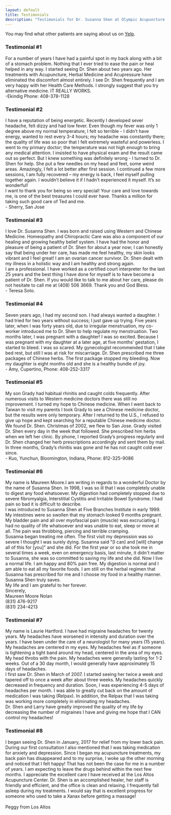 ```yaml
---
layout: default
title: Testimonials
description: "Testimonials for Dr. Susanna Shen at Olympic Acupuncture clinics in Los Altos and San Jose California"
---
```

<p>You may find what other patients are saying about us on <a href="https://www.yelp.com/biz/los-altos-acupuncture-center-los-altos" target="_blank">Yelp</a>.</p>
<h3>Testimonial #1</h3>
<p>For a number of years I have had a painful spot in my back along with a bit of a stomach problem. Nothing that I ever tried to ease the pain or heal helped in any way. I started seeing Dr. Shen about two years ago. Her treatments with Acupuncture, Herbal Medicine and Acupressure have eliminated the discomfort almost entirely. I see Dr. Shen frequently and I am very happy with her Health Care Methods. I strongly suggest that you try alternative medicine. IT REALLY WORKS.<br>
-Ekindig Phone: 408-378-1128
</p>
<h3>Testimonial #2</h3>
<p>I have a reputation of being energetic. Recently I developed sever headache, felt dizzy and had low fever. Even though my fever was only 1 degree above my normal temperature, I felt so terrible - I didn’t have energy, wanted to rest every 3-4 hours; my headache was constantly there; the quality of life was so poor that I felt extremely wasteful and powerless. I went to my primary doctor; the temperature was not high enough to bring any medical attention. I insisted to have physical exam and the result came out so perfect. But I knew something was definitely wrong - I turned to Dr. Shen for help. She put a few needles on my head and feet, some weird areas. Amazingly, I felt a lot better after first session. I continued a few more sessions, I am fully recovered – my energy is back, I feel myself pulling together again. I wouldn’t believe it if I hadn’t experienced it myself. It’s so wonderful!<br>
I want to thank you for being so very special! Your care and love towards me, is one of the best treasures I could ever have. Thanks a million for taking such good care of Ted and me.<br>
- Sherry, San Jose</p>
<h3>Testimonial #3</h3>
<p>I love Dr. Susanna Shen. I was born and raised using Western and Chinese Medicine. Homeopathy and Chiropractic Care was also a component of our healing and growing healthy belief system. I have had the honor and pleasure of being a patient of Dr. Shen for about a year now; I can honestly say that being under her care, has made me feel healthy, my skin looks vibrant and I feel great! I am an ovarian cancer survivor. Dr. Shen dealt with my illness in a holistic way and I am healthy and strong again.<br>
I am a professional. I have worked as a certified court interpreter for the last 25 years and the best thing I have done for myself is to have become a patient of Dr. Shen. If you would like to talk to me about her care, please do not hesitate to call me at (408) 506 3669. Thank you and God Bless. <br>
- Teresa Soto.</p>
<h3>Testimonial #4</h3>
<p>Seven years ago, I had my second son. I had always wanted a daughter. I had tried for two years without success; I just gave up trying. Five years later, when I was forty years old, due to irregular menstruation, my co-worker introduced me to Dr. Shen to help regulate my menstruation. Two months later, I was pregnant with a daughter! I was so excited. Because I was pregnant with my daughter at a later age, at five months’ gestation, I started to bleed. I was so scared. My gynecologist recommended that I take bed rest, but still I was at risk for miscarriage. Dr. Shen prescribed me three packages of Chinese herbs. The first package stopped my bleeding. Now my daughter is eight months old and she is a healthy bundle of joy.<br>
- Amy, Cupertino, Phone: 408-252-3317</p>
<h3>Testimonial #5</h3>
<p>My son Grady had habitual rhinitis and caught colds frequently. After numerous visits to Western medicine doctors there was still no improvement. I turned my hope to Chinese medicine. When I went back to Taiwan to visit my parents I took Grady to see a Chinese medicine doctor, but the results were only temporary. After I returned to the U.S., I refused to give up hope and kept searching for a reputable Chinese medicine doctor. We found Dr. Shen. Christmas of 2002, we flew to San Jose. Grady visited Dr. Shen every day in the week that followed. She prescribed him herbs when we left her clinic. By phone, I reported Grady’s progress regularly and Dr. Shen changed her herb prescriptions accordingly and sent them by mail. In three months, Grady’s rhinitis was gone and he has not caught cold ever since.<br>
- Kuo, Yunchun, Bloomington, Indiana, Phone: 812-325-9086</p>
<h3>Testimonial #6</h3>
<p>My name is Maureen Moore.I am writing in regards to a wonderful Doctor by the name of Susanna Shen.
In 1998, I was so ill that I was completely unable to digest any food whatsoever. My digestion had completely stopped due to severe fibromyalgia, Interstitial Cystitis and Irritable Bowel Syndrome. I had pain so bad it is difficult to describe.<br>
I was introduced to Susanna Shen at Five Branches Institute in early 1999. My intestines were so swollen that my stomach looked 9 months pregnant. My bladder pain and all over myofascial pain (muscle) was excruciating. I had no quality of life whatsoever and was unable to eat, sleep or move at all. The pain was throbbing, piercing and terrible cramping.<br>
Susanna began treating me often. The first visit my depression was so severe I thought I was surely dying. Susanna said "[I can] and [will] change all of this for [you]" and she did. For the first year or so she took me in several times a week, even on emergency basis, last minute, it didn't matter to Susanna, she was so committed to saving my life and she did. Now I live a normal life. I am happy and 80% pain free. My digestion is normal and I am able to eat all my favorite foods. I am still on the herbal regimen that Susanna has prescribed for me and I choose my food in a healthy manner. Susanna Shen truly saves.<br>
My life and I am grateful to her forever.<br>
Sincerely,<br>
Maureen Moore Nolan<br>
(831) 476-9217<br>
(831) 234-4213<br>
</p>
<h3>Testimonial #7</h3>
<p>My name is Laurie Hartford. I have had migraine headaches for twenty years. My headaches have worsened in intensity and duration over the years. I have been under the care of a neurologist for many years (15 years). My headaches are centered in my eyes. My headaches feel as if someone is tightening a tight band around my head, centered in the area of my eyes. My head throbs with the pain. My headaches were generally lasting for 1-2 weeks. Out of a 30 day month, I would generally have approximately 15 days of headaches.<br>
I first saw Dr. Shen in March of 2007. I started seeing her twice a week and tapered off to once a week after about three weeks. My headaches quickly decreased in frequency and duration. Soon, I was experiencing 4-5 days of headaches per month. I was able to greatly cut back on the amount of medication I was taking (Relpax). In addition, the Relpax that I was taking was working more completely in eliminating my headaches.<br>
Dr. Shen and Larry have greatly improved the quality of my life by decreasing the number of migraines I have and giving me hope that I CAN control my headaches!</p>
<h3>Testimonial #8</h3>
<p>
I began seeing Dr. Shen in January, 2017 for relief from my lower back pain.  During our first consultation I also mentioned that I was taking medication for anxiety and depression.  Since I began my acupuncture treatments, my back pain has disappeared and to my surprise, I woke up the other morning and noticed that I felt happy!  That has not been the case for me in a number of years.  I am expecting to leave the drugs behind within the next few months.  I appreciate the excellent care I have received at the Los Altos Acupuncture Center.  Dr. Shen is an accomplished healer, her staff is friendly and efficient, and the office is clean and relaxing.  I frequently fall asleep during my treatments.  I would say that is excellent progress for someone who used to take a Xanax before getting a massage!<br><br>
Peggy from Los Altos
</p>